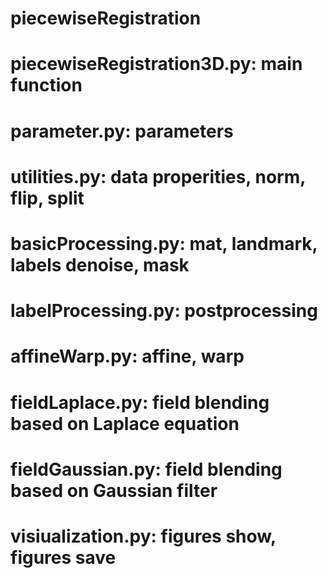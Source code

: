 # piecewiseRegistration
# piecewiseRegistration3D.py: main function
# parameter.py: parameters
# utilities.py: data properities, norm, flip, split
# basicProcessing.py: mat, landmark, labels denoise, mask
# labelProcessing.py: postprocessing
# affineWarp.py: affine, warp
# fieldLaplace.py: field blending based on Laplace equation
# fieldGaussian.py: field blending based on Gaussian filter
# visiualization.py: figures show, figures save
